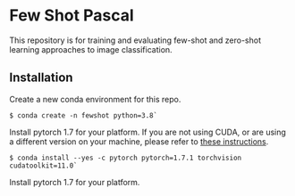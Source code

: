 # Few Shot Pascal

This repository is for training and evaluating few-shot and zero-shot learning approaches to image classification.

## Installation

Create a new conda environment for this repo.

```shell
$ conda create -n fewshot python=3.8`
```
Install pytorch 1.7 for your platform. If you are not using CUDA, or are using a different version on your machine, please refer to [these instructions](https://pytorch.org/get-started/previous-versions/).
```shell
$ conda install --yes -c pytorch pytorch=1.7.1 torchvision cudatoolkit=11.0`
```

Install pytorch 1.7 for your platform.

